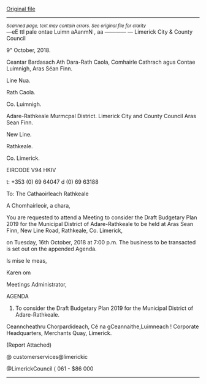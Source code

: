 [Original file](https://www.limerick.ie/sites/default/files/media/documents/2018-10/00%20Agenda%2016th%20October%2C%202018.pdf)

---
*<small>Scanned page, text may contain errors. See original file for clarity</small>*  
—eE ttl pale
ontae Luimn
aAanmN , aa ————
— Limerick City
& County Council

9" October, 2018.

Ceantar Bardasach Ath Dara-Rath Caola,
Comhairle Cathrach agus Contae Luimnigh,
Aras Séan Finn.

Line Nua.

Rath Caola.

Co. Luimnigh.

Adare-Rathkeale Murmcpal District.
Limerick City and County Council
Aras Sean Finn.

New Line.

Rathkeale.

Co. Limerick.

EIRCODE V94 HKIV

t: +353 (0) 69 64047
d (0) 69 63188

To: The Cathaoirleach
Rathkeale

A Chomhairleoir, a chara,

You are requested to attend a Meeting to consider the Draft Budgetary Plan 2019 for the Municipal
District of Adare-Rathkeale to be held at Aras Sean Finn, New Line Road, Rathkeale, Co. Limerick,

on Tuesday, 16th October, 2018 at 7:00 p.m. The business to be transacted is set out on the
appended Agenda.

Is mise le meas,

Karen om

Meetings Administrator,

AGENDA

1. To consider the Draft Budgetary Plan 2019 for the Municipal District of Adare-Rathkeale.

Ceanncheathru Chorpardideach, Cé na gCeannaithe,Luimneach !
Corporate Headquarters, Merchants Quay, Limerick.

(Report Attached)

@ customerservices@limerickic

@LimerickCouncil
( 061 - $86 000


---

